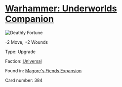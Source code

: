 # [Warhammer: Underworlds Companion](https://guidokessels.github.io/wh-underworlds)

  

![Deathly Fortune](https://warhammerunderworlds.com/wp-content/uploads/sites/6/2018/03/384_ENG.png)

-2 Move, +2 Wounds

Type: Upgrade

Faction: [Universal](https://guidokessels.github.io/wh-underworlds/factions/universal)

Found in: [Magore's Fiends Expansion](https://guidokessels.github.io/wh-underworlds/locations/magores-fiends-expansion)

Card number: 384
